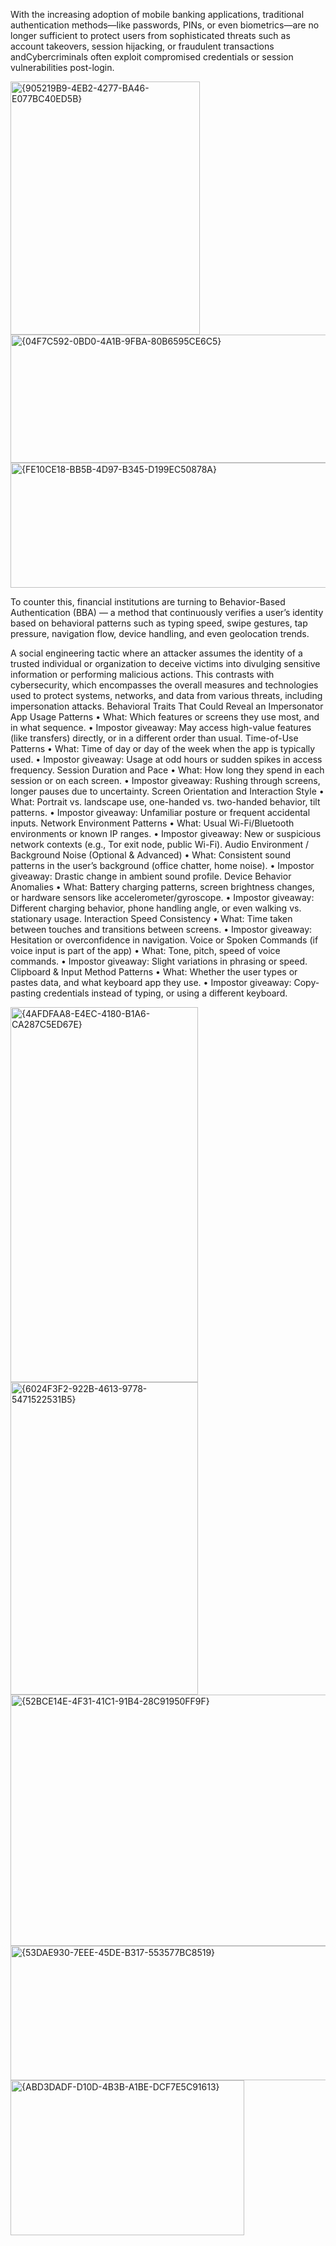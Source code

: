 With the increasing adoption of mobile banking applications, traditional authentication methods—like passwords, PINs, or even biometrics—are no longer sufficient to protect users from sophisticated threats such as account takeovers, session hijacking, or fraudulent transactions andCybercriminals often exploit compromised credentials or session vulnerabilities post-login.

<img width="303" height="405" alt="{905219B9-4EB2-4277-BA46-E077BC40ED5B}" src="https://github.com/user-attachments/assets/5113f644-0a4f-4e14-bf64-a3bf9259e9ee" />
<img width="600" height="205" alt="{04F7C592-0BD0-4A1B-9FBA-80B6595CE6C5}" src="https://github.com/user-attachments/assets/5ede6473-312e-4542-ad7c-4b829d3d338b" />
<img width="604" height="200" alt="{FE10CE18-BB5B-4D97-B345-D199EC50878A}" src="https://github.com/user-attachments/assets/17313c4e-939f-4fbd-8e74-72c9cbe4b828" />

To counter this, financial institutions are turning to Behavior-Based
Authentication (BBA) — a method that continuously verifies a user’s identity
based on behavioral patterns such as typing speed, swipe gestures, tap
pressure, navigation flow, device handling, and even geolocation trends.

A social engineering tactic where an attacker assumes the identity of a trusted
individual or organization to deceive victims into divulging sensitive information
or performing malicious actions. This contrasts with cybersecurity, which
encompasses the overall measures and technologies used to protect systems,
networks, and data from various threats, including impersonation attacks.
Behavioral Traits That Could Reveal an Impersonator
App Usage Patterns
• What: Which features or screens they use most, and in what
sequence.
• Impostor giveaway: May access high-value features (like transfers)
directly, or in a different order than usual.
Time-of-Use Patterns
• What: Time of day or day of the week when the app is typically used.
• Impostor giveaway: Usage at odd hours or sudden spikes in access
frequency.
Session Duration and Pace
• What: How long they spend in each session or on each screen.
• Impostor giveaway: Rushing through screens, longer pauses due to
uncertainty.
Screen Orientation and Interaction Style
• What: Portrait vs. landscape use, one-handed vs. two-handed
behavior, tilt patterns.
• Impostor giveaway: Unfamiliar posture or frequent accidental inputs.
Network Environment Patterns
• What: Usual Wi-Fi/Bluetooth environments or known IP ranges.
• Impostor giveaway: New or suspicious network contexts (e.g., Tor exit
node, public Wi-Fi).
Audio Environment / Background Noise (Optional & Advanced)
• What: Consistent sound patterns in the user’s background (office
chatter, home noise).
• Impostor giveaway: Drastic change in ambient sound profile.
Device Behavior Anomalies
• What: Battery charging patterns, screen brightness changes, or
hardware sensors like accelerometer/gyroscope.
• Impostor giveaway: Different charging behavior, phone handling
angle, or even walking vs. stationary usage.
Interaction Speed Consistency
• What: Time taken between touches and transitions between screens.
• Impostor giveaway: Hesitation or overconfidence in navigation.
Voice or Spoken Commands (if voice input is part of the app)
• What: Tone, pitch, speed of voice commands.
• Impostor giveaway: Slight variations in phrasing or speed.
Clipboard & Input Method Patterns
• What: Whether the user types or pastes data, and what keyboard app
they use.
• Impostor giveaway: Copy-pasting credentials instead of typing, or
using a different keyboard.

<img width="300" height="600" alt="{4AFDFAA8-E4EC-4180-B1A6-CA287C5ED67E}" src="https://github.com/user-attachments/assets/831dd4fa-4b3e-44bb-a9e1-f1db43818dff" />
<img width="300" height="500" alt="{6024F3F2-922B-4613-9778-5471522531B5}" src="https://github.com/user-attachments/assets/8607b2bd-fb28-4927-93f9-2602ffe894d7" />
<img width="747" height="402" alt="{52BCE14E-4F31-41C1-91B4-28C91950FF9F}" src="https://github.com/user-attachments/assets/cc94b963-edc4-4624-9560-8637bca57983" />
<img width="537" height="215" alt="{53DAE930-7EEE-45DE-B317-553577BC8519}" src="https://github.com/user-attachments/assets/d4fdeb48-4666-47f9-bc91-9b43b2dee8ae" />
<img width="374" height="248" alt="{ABD3DADF-D10D-4B3B-A1BE-DCF7E5C91613}" src="https://github.com/user-attachments/assets/cd12d1cf-242b-4051-b893-9b0f14b86438" />


